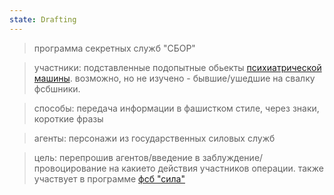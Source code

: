 ```yaml
---
state: Drafting
---
```

> программа секретных служб "СБОР"

> участники: подставленные подопытные обьекты [психиатрической машины](/axis9/issues/ss/automated_psy_machine.md). возможно, но не изучено - бывшие/ушедшие на свалку фсбшники.

> способы: передача информации в фашистком стиле, через знаки, короткие фразы

> агенты: персонажи из государственных силовых служб 

> цель: перепрошив агентов/введение в заблуждение/провоцирование на какието действия участников операции. также участвует в программе [фсб "сила"](/axis9/issues/ss/fss_psy_attacks_on_countrys.md)
